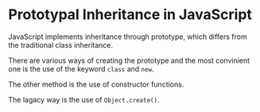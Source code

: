 # Prototypal Inheritance in JavaScript

JavaScript implements inheritance through prototype, which differs from the traditional class inheritance.

There are various ways of creating the prototype and the most convinient one is the use of the keyword `class` and `new`.

The other method is the use of constructor functions.

The lagacy way is the use of `Object.create()`.